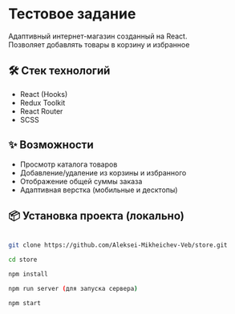 # Тестовое задание

Адаптивный интернет-магазин созданный на React.  
Позволяет добавлять товары в корзину и избранное


## 🛠️ Стек технологий

- React (Hooks)
- Redux Toolkit
- React Router
- SCSS

## ✨ Возможности

- Просмотр каталога товаров
- Добавление/удаление из корзины и избранного
- Отображение общей суммы заказа
- Адаптивная верстка (мобильные и десктопы)


## 📦 Установка проекта (локально)

```bash

git clone https://github.com/Aleksei-Mikheichev-Veb/store.git

cd store

npm install

npm run server (для запуска сервера)

npm start
